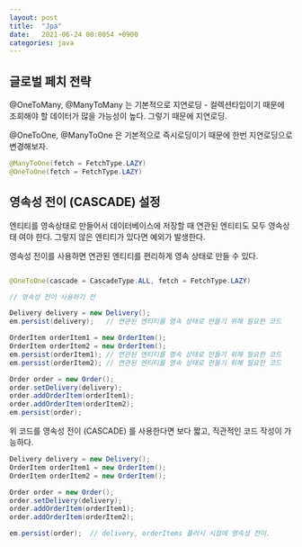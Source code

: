 ```yaml
---
layout: post
title:  "Jpa"
date:   2021-06-24 00:0054 +0900
categories: java
---
```


## 글로벌 페치 전략

@OneToMany, @ManyToMany 는 기본적으로 지연로딩 - 컬렉션타입이기 때문에 조회해야 할 데이터가 많을 가능성이 높다. 그렇기 때문에 지연로딩.

@OneToOne, @ManyToOne 은 기본적으로 즉시로딩이기 때문에 한번 지연로딩으로 변경해보자.

```java
@ManyToOne(fetch = FetchType.LAZY)
@OneToOne(fetch = FetchType.LAZY)
```

## 영속성 전이 (CASCADE) 설정

엔티티를 영속상태로 만들어서 데이터베이스에 저장할 때 연관된 엔티티도 모두 영속상태 여야 한다. 그렇지 않은 엔티티가 있다면 예외가 발생한다.

영속성 전이를 사용하면 연관된 엔티티를 편리하게 영속 상태로 만들 수 있다.

```java

@OneToOne(cascade = CascadeType.ALL, fetch = FetchType.LAZY)
```

```java
// 영속성 전이 사용하기 전

Delivery delivery = new Delivery();
em.persist(delivery);   // 연관된 엔티티를 영속 상태로 만들기 위해 필요한 코드

OrderItem orderItem1 = new OrderItem();
OrderItem orderItem2 = new OrderItem();
em.persist(orderItem1); // 연관된 엔티티를 영속 상태로 만들기 위해 필요한 코드
em.persist(orderItem2); // 연관된 엔티티를 영속 상태로 만들기 위해 필요한 코드

Order order = new Order();
order.setDelivery(delivery);
order.addOrderItem(orderItem1);
order.addOrderItem(orderItem2);
em.persist(order);
```

위 코드를 영속성 전이 (CASCADE) 를 사용한다면 보다 짧고, 직관적인 코드 작성이 가능하다.

```java
Delivery delivery = new Delivery();
OrderItem orderItem1 = new OrderItem();
OrderItem orderItem2 = new OrderItem();

Order order = new Order();
order.setDelivery(delivery);
order.addOrderItem(orderItem1);
order.addOrderItem(orderItem2);

em.persist(order);  // delivery, orderItems 플러시 시점에 영속성 전이.
```